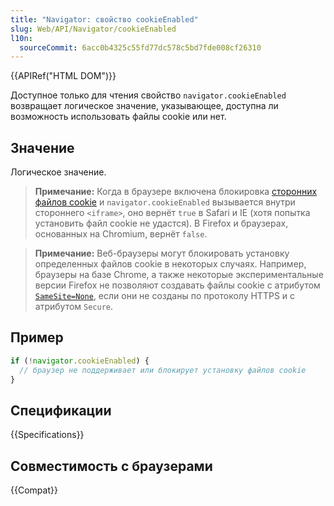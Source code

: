 ```yaml
---
title: "Navigator: свойство cookieEnabled"
slug: Web/API/Navigator/cookieEnabled
l10n:
  sourceCommit: 6acc0b4325c55fd77dc578c5bd7fde008cf26310
---
```


{{APIRef("HTML DOM")}}

Доступное только для чтения свойство `navigator.cookieEnabled` возвращает логическое значение, указывающее, доступна ли возможность использовать файлы cookie или нет.

## Значение

Логическое значение.

> **Примечание:** Когда в браузере включена блокировка [сторонних файлов cookie](/ru/docs/Web/Privacy/Third-party_cookies) и `navigator.cookieEnabled` вызывается внутри стороннего `<iframe>`, оно вернёт `true` в Safari и IE (хотя попытка установить файл cookie не удастся). В Firefox и браузерах, основанных на Chromium, вернёт `false`.

> **Примечание:** Веб-браузеры могут блокировать установку определенных файлов cookie в некоторых случаях. Например, браузеры на базе Chrome, а также некоторые экспериментальные версии Firefox не позволяют создавать файлы cookie с атрибутом [`SameSite=None`](/ru/docs/Web/HTTP/Headers/Set-Cookie#samesitesamesite-value), если они не созданы по протоколу HTTPS и с атрибутом `Secure`.

## Пример

```js
if (!navigator.cookieEnabled) {
  // браузер не поддерживает или блокирует установку файлов cookie
}
```

## Спецификации

{{Specifications}}

## Совместимость с браузерами

{{Compat}}
